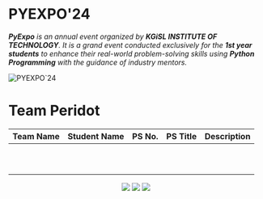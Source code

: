 # PYEXPO'24
***PyExpo** is an annual event organized by **KGiSL INSTITUTE OF TECHNOLOGY**. It is a grand event conducted exclusively for the **1st year students** to enhance their real-world problem-solving skills using **Python Programming** with the guidance of industry mentors.*

![PYEXPO`24](https://py-expo2k24.devfolio.co/_next/image?url=https%3A%2F%2Fassets.devfolio.co%2Fhackathons%2F8b9dccceb90f4bf3b06d8059c53181e8%2Fassets%2Fcover%2F936.jpeg&w=1440&q=100)
# Team Peridot
|  Team Name | Student Name  | PS No.  | PS Title  |  Description |
|---|---|---|---|---|
|   |   |   |   |   |
|   |   |   |   |   |
|   |   |   |   |   |
|   |   |   |   |   |
|   |   |   |   |   |
|   |   |   |   |   |
|   |   |   |   |   |
|   |   |   |   |   |
|   |   |   |   |   |
|   |   |   |   |   |

<p align="center">
<a href="https://www.linkedin.com/in/pyexpo/"><img src="https://img.shields.io/badge/LinkedIn-0077B5?style=for-the-badge&logo=linkedin&logoColor=white"/></a>
<a href="mailto:pyexpo@kgkite.ac.in"><img src="https://img.shields.io/badge/Gmail-D14836?style=for-the-badge&logo=gmail&logoColor=white"/></a>
<a href="https://www.instagram.com/pyexpo/"><img src="https://img.shields.io/badge/Instagram-E4405F?style=for-the-badge&logo=instagram&logoColor=white"/></a>
</p>
